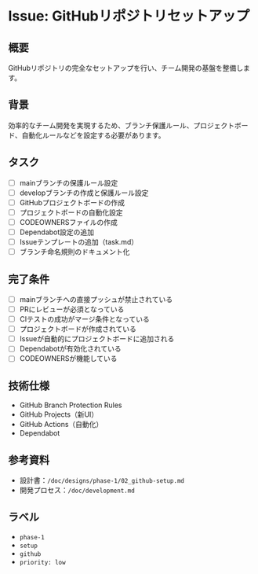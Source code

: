 # Issue: GitHubリポジトリセットアップ

## 概要
GitHubリポジトリの完全なセットアップを行い、チーム開発の基盤を整備します。

## 背景
効率的なチーム開発を実現するため、ブランチ保護ルール、プロジェクトボード、自動化ルールなどを設定する必要があります。

## タスク
- [ ] mainブランチの保護ルール設定
- [ ] developブランチの作成と保護ルール設定
- [ ] GitHubプロジェクトボードの作成
- [ ] プロジェクトボードの自動化設定
- [ ] CODEOWNERSファイルの作成
- [ ] Dependabot設定の追加
- [ ] Issueテンプレートの追加（task.md）
- [ ] ブランチ命名規則のドキュメント化

## 完了条件
- [ ] mainブランチへの直接プッシュが禁止されている
- [ ] PRにレビューが必須となっている
- [ ] CIテストの成功がマージ条件となっている
- [ ] プロジェクトボードが作成されている
- [ ] Issueが自動的にプロジェクトボードに追加される
- [ ] Dependabotが有効化されている
- [ ] CODEOWNERSが機能している

## 技術仕様
- GitHub Branch Protection Rules
- GitHub Projects（新UI）
- GitHub Actions（自動化）
- Dependabot

## 参考資料
- 設計書：`/doc/designs/phase-1/02_github-setup.md`
- 開発プロセス：`/doc/development.md`

## ラベル
- `phase-1`
- `setup`
- `github`
- `priority: low`